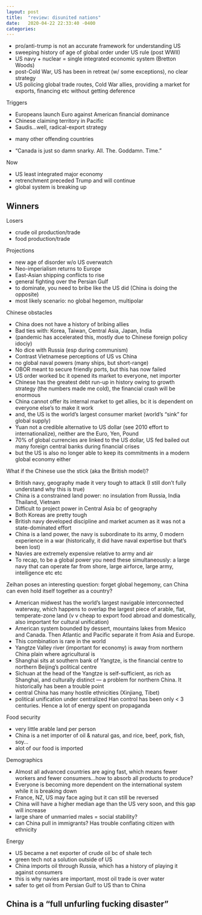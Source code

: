 ```yaml
---
layout: post
title:  "review: disunited nations"
date:   2020-04-22 22:33:40 -0400
categories:
---
```

- pro/anti-trump is not an accurate framework for understanding US
- sweeping history of age of global order under US rule (post WWII)
- US navy + nuclear = single integrated economic system (Bretton Woods)
- post-Cold War, US has been in retreat (w/ some exceptions), no clear strategy
- US policing global trade routes, Cold War allies, providing a market for exports, financing etc without getting deference

Triggers
- Europeans launch Euro against American financial dominance 
- Chinese claiming territory in Pacific
- Saudis…well, radical-export strategy
+ many other offending countries
- “Canada is just so damn snarky. All. The. Goddamn. Time.”

Now
- US least integrated major economy  
- retrenchment preceded Trump and will continue
- global system is breaking up

Winners
-

Losers
- crude oil production/trade
- food production/trade


Projections
- new age of disorder w/o US overwatch
- Neo-imperialism returns to Europe
- East-Asian shipping conflicts to rise
- general fighting over the Persian Gulf
- to dominate, you need to bribe like the US did (China is doing the opposite)
- most likely scenario: no global hegemon, multipolar

Chinese obstacles
- China does not have a history of bribing allies
- Bad ties with: Korea, Taiwan, Central Asia, Japan, India
- (pandemic has accelerated this, mostly due to Chinese foreign policy idociy)
- No dice with Russia (esp during communism)
- Contrast Vietnamese perceptions of US vs China
- no global naval powers (many ships, but short-range)
- OBOR meant to secure friendly ports, but this has now failed
- US order worked bc it opened its market to everyone, net importer
- Chinese has the greatest debt run-up in history owing to growth strategy (the numbers made me cold), the financial crash will be enormous
- China cannot offer its internal market to get allies, bc it is dependent on everyone else’s to make it work
- and, the US is the world’s largest consumer market (world’s “sink” for global supply)
- Yuan not a credible alternative to US dollar (see 2010 effort to internationalize), neither are the Euro, Yen, Pound
- 70% of global currencies are linked to the US dollar, US fed bailed out many foreign central banks during financial crises
- but the US is also no longer able to keep its commitments in a modern global economy either

What if the Chinese use the stick (aka the British model)?
- British navy, geography made it very tough to attack (I still don’t fully understand why this is true)
- China is a constrained land power: no insulation from Russia, India Thailand, Vietnam
- Difficult to project power in Central Asia bc of geography
- Both Koreas are pretty tough
- British navy developed discipline and market acumen as it was not a state-dominated effort
- China is a land power, the navy is subordinate to its army, 0 modern experience in a war (historically, it did have naval expertise but that’s been lost)
- Navies are extremely expensive relative to army and air
- To recap, to be a global power you need these simultaneously: a large navy that can operate far from shore, large airforce, large army, intelligence etc etc

Zeihan poses an interesting question: forget global hegemony, can China can even hold itself together as a country?
- American midwest has the world’s largest navigable interconnected waterway, which happens to overlap the largest piece of arable, flat, temperate-zone land (v v cheap to export food abroad and domestically, also important for cultural unification)
- American system bounded by dessert, mountains lakes from Mexico and Canada. Then Atlantic and Pacific separate it from Asia and Europe.
- This combination is rare in the world
- Yangtze Valley river (important for economy) is away from northern China plain where agricultural is
- Shanghai sits at southern bank of Yangtze, is the financial centre to northern Beijing’s political centre
- Sichuan at the head of the Yangtze is self-sufficient, as rich as Shanghai, and culturally distinct — a problem for northern China. It historically has been a trouble point
- central China has many hostile ethnicities (Xinjiang, Tibet)
- political unification under centralized Han control has been only < 3 centuries. Hence a lot of energy spent on propaganda

Food security
- very little arable land per person
- China is a net importer of oil & natural gas, and rice, beef, pork, fish, soy…
- alot of our food is imported

Demographics
- Almost all advanced countries are aging fast, which means fewer workers and fewer consumers…how to absorb all products to produce?
- Everyone is becoming more dependent on the international system while it is breaking down
- France, NZ, US may face aging but it can still be reversed
- China will have a higher median age than the US very soon, and this gap will increase
- large share of unmarried males = social stability?
- can China pull in immigrants? Has trouble conflating citizen with ethnicity

Energy
- US became a net exporter of crude oil bc of shale tech
- green tech not a solution outside of US
- China imports oil through Russia, which has a history of playing it against consumers
- this is why navies are important, most oil trade is over water
- safer to get oil from Persian Gulf to US than to China

China is a “full unfurling fucking disaster”
-

